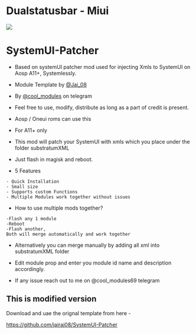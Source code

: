 # Dualstatusbar - Miui
<a href="https://t.me/DualstatusbarMiui"><img src=https://telegra.ph/file/b35a82b90c2938835303b.jpg></a>



# SystemUI-Patcher
*  Based on  systemUI patcher mod used for injecting Xmls to SystemUI on Aosp A11+, Systemlessly. 

- Module Template by [@Jai_08](https://github.com/jairaj08)

- By [@cool_modules](https://t.me/cool_modules) on telegram 

- Feel free to use, modify, distribute as long as a part of credit is present.

- Aosp / Oneui roms can use this

- For A11+ only

- This mod will patch your SystemUI with xmls which you place under the folder substratumXML

- Just flash in magisk and reboot.

* 5 Features
```
- Quick Installation
- Small size
- Supports custom Functions
- Multiple Modules work together without issues
```

* How to use multiple mods together?
```
-Flash any 1 module 
-Reboot
-Flash another,
Both will merge automatically and work together
```
* Alternatively you can merge manually by adding all xml into substratumXML folder

* Edit module prop and enter you module id name and description accordingly. 

* If any issue reach out to me on @cool_modules69 telegram


## This is modified version 
Download and uae the orignal template from here -

https://github.com/jairaj08/SystemUI-Patcher
